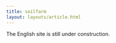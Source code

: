 ```yaml
---
title: soilfarm
layout: layouts/article.html
---
```


The English site is still under construction.
